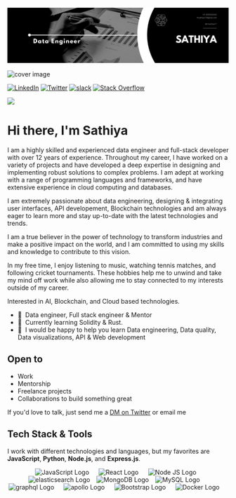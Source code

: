 ![](images/banner.png)

<!-- Add a cover image to your GitHub profile -->
<img src="https://source.unsplash.com/random/1280x500" alt="cover image" height="300" width="100%">

[![LinkedIn](https://img.shields.io/badge/LinkedIn-%230077B5.svg?style=flat&logo=linkedin&logoColor=white)](https://linkedin.com/in/imsathiya17)
[![Twitter](https://img.shields.io/badge/Twitter-%231DA1F2.svg?style=flat&logo=Twitter&logoColor=white)](https://twitter.com/imsathiya17) 
[![slack](https://img.shields.io/badge/slack-%231876F3.svg?style=flat&logo=slack&logoColor=white)](https://imsathiya17.slack.com/team/U052Q98MYJJ)
[![Stack Overflow](https://img.shields.io/badge/-Stackoverflow-FE7A16?style=flat&logo=stack-overflow&logoColor=white)](https://stackoverflow.com/users/15348179/imsathiya17) 


[![](https://visitcount.itsvg.in/api?id=imsathiya17&label=Profile%20Views&color=0&icon=5&pretty=false)](https://visitcount.itsvg.in)

# Hi there, I'm Sathiya

I am a highly skilled and experienced data engineer and full-stack developer with over 12 years of experience. Throughout my career, I have worked on a variety of projects and have developed a deep expertise in designing and implementing robust solutions to complex problems. I am adept at working with a range of programming languages and frameworks, and have extensive experience in cloud computing and databases. 

I am extremely passionate about data engineering, designing & integrating user interfaces, API developement, Blockchain technologies and am always eager to learn more and stay up-to-date with the latest technologies and trends.

I am a true believer in the power of technology to transform industries and make a positive impact on the world, and I am committed to using my skills and knowledge to contribute to this vision.

In my free time, I enjoy listening to music, watching tennis matches, and following cricket tournaments. These hobbies help me to unwind and take my mind off work while also allowing me to stay connected to my interests outside of my career.


Interested in AI, Blockchain, and Cloud based technologies.

- 🏢 &nbsp;Data engineer, Full stack engineer &  Mentor
- 🌱 &nbsp;Currently learning Solidity & Rust.
- 💬 &nbsp;I would be happy to help you learn Data engineering, Data quality, Data visualizations, API & Web development

## Open to

- Work
- Mentorship
- Freelance projects
- Collaborations to build something great

If you'd love to talk, just send me a [DM on Twitter](https://twitter.com/imsathiya17) or email me

## Tech Stack & Tools

I work with different technologies and languages, but my favorites are **JavaScript**, **Python**, **Node.js**, and **Express.js**.

<p align="center">
  <img src="https://cdn.worldvectorlogo.com/logos/javascript-1.svg" title="JavaScript" alt="JavaScript Logo" width="57" /> &emsp;
  <img src="https://brandlogos.net/wp-content/uploads/2020/09/react-logo.png" title="React JS" alt="React Logo" width="64" /> &emsp;
  <img src="https://cdn.worldvectorlogo.com/logos/nodejs-1.svg" title="Node JS" alt="Node JS Logo" width="96"/> &ensp;
  <img src="https://cdn.worldvectorlogo.com/logos/elasticsearch.svg" title="elasticsearch" alt="elasticsearch Logo" width="64"/> &ensp;
  <img src="https://cdn.worldvectorlogo.com/logos/mongodb-icon-1.svg" title="MongoDB" alt="MongoDB Logo" width="64"/> &ensp;
  <img src="https://cdn.worldvectorlogo.com/logos/mysql-6.svg" title="MySQL" alt="MySQL Logo" width="56"/> &emsp;
  <img src="https://cdn.worldvectorlogo.com/logos/graphql-logo-2.svg" title="graphql" alt="graphql Logo" width="57" /> &emsp;
  <img src="https://cdn.worldvectorlogo.com/logos/apollo-graphql-compact.svg" title="apollo graphql" alt="apollo Logo" width="57" /> &emsp;
  <img src="https://cdn.worldvectorlogo.com/logos/bootstrap-5-1.svg" title="Bootstrap" alt="Bootstrap Logo" width="68" /> &emsp;
  <img src="https://cdn.worldvectorlogo.com/logos/docker.svg" title="Docker" alt="Docker Logo" width="62"/> &emsp;
</p>
